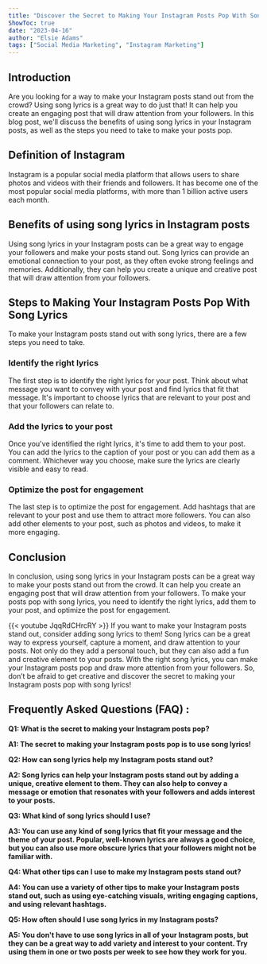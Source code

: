 ```yaml
---
title: "Discover the Secret to Making Your Instagram Posts Pop With Song Lyrics!"
ShowToc: true 
date: "2023-04-16"
author: "Elsie Adams" 
tags: ["Social Media Marketing", "Instagram Marketing"]
---
```

## Introduction

Are you looking for a way to make your Instagram posts stand out from the crowd? Using song lyrics is a great way to do just that! It can help you create an engaging post that will draw attention from your followers. In this blog post, we'll discuss the benefits of using song lyrics in your Instagram posts, as well as the steps you need to take to make your posts pop. 

## Definition of Instagram

Instagram is a popular social media platform that allows users to share photos and videos with their friends and followers. It has become one of the most popular social media platforms, with more than 1 billion active users each month. 

## Benefits of using song lyrics in Instagram posts

Using song lyrics in your Instagram posts can be a great way to engage your followers and make your posts stand out. Song lyrics can provide an emotional connection to your post, as they often evoke strong feelings and memories. Additionally, they can help you create a unique and creative post that will draw attention from your followers. 

## Steps to Making Your Instagram Posts Pop With Song Lyrics

To make your Instagram posts stand out with song lyrics, there are a few steps you need to take. 

### Identify the right lyrics

The first step is to identify the right lyrics for your post. Think about what message you want to convey with your post and find lyrics that fit that message. It's important to choose lyrics that are relevant to your post and that your followers can relate to. 

### Add the lyrics to your post

Once you've identified the right lyrics, it's time to add them to your post. You can add the lyrics to the caption of your post or you can add them as a comment. Whichever way you choose, make sure the lyrics are clearly visible and easy to read. 

### Optimize the post for engagement

The last step is to optimize the post for engagement. Add hashtags that are relevant to your post and use them to attract more followers. You can also add other elements to your post, such as photos and videos, to make it more engaging. 

## Conclusion

In conclusion, using song lyrics in your Instagram posts can be a great way to make your posts stand out from the crowd. It can help you create an engaging post that will draw attention from your followers. To make your posts pop with song lyrics, you need to identify the right lyrics, add them to your post, and optimize the post for engagement.

{{< youtube JqqRdCHrcRY >}} 
If you want to make your Instagram posts stand out, consider adding song lyrics to them! Song lyrics can be a great way to express yourself, capture a moment, and draw attention to your posts. Not only do they add a personal touch, but they can also add a fun and creative element to your posts. With the right song lyrics, you can make your Instagram posts pop and draw more attention from your followers. So, don’t be afraid to get creative and discover the secret to making your Instagram posts pop with song lyrics!

## Frequently Asked Questions (FAQ) :
**Q1: What is the secret to making your Instagram posts pop?**

**A1: The secret to making your Instagram posts pop is to use song lyrics!**

**Q2: How can song lyrics help my Instagram posts stand out?**

**A2: Song lyrics can help your Instagram posts stand out by adding a unique, creative element to them. They can also help to convey a message or emotion that resonates with your followers and adds interest to your posts.**

**Q3: What kind of song lyrics should I use?**

**A3: You can use any kind of song lyrics that fit your message and the theme of your post. Popular, well-known lyrics are always a good choice, but you can also use more obscure lyrics that your followers might not be familiar with.**

**Q4: What other tips can I use to make my Instagram posts stand out?**

**A4: You can use a variety of other tips to make your Instagram posts stand out, such as using eye-catching visuals, writing engaging captions, and using relevant hashtags.**

**Q5: How often should I use song lyrics in my Instagram posts?**

**A5: You don't have to use song lyrics in all of your Instagram posts, but they can be a great way to add variety and interest to your content. Try using them in one or two posts per week to see how they work for you.**


